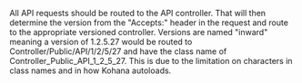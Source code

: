 All API requests should be routed to the API controller. That will then
determine the version from the "Accepts:" header in the request and route to
the appropriate versioned controller. Versions are named "inward" meaning a
version of 1.2.5.27 would be routed to Controller/Public/API/1/2/5/27 and have
the class name of Controller_Public_API_1_2_5_27. This is due to the limitation on
characters in class names and in how Kohana autoloads.
